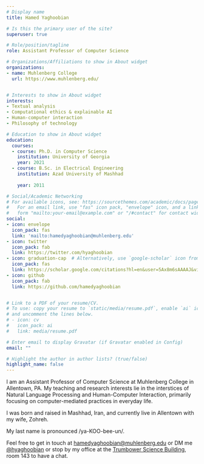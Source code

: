 ```yaml
---
# Display name
title: Hamed Yaghoobian

# Is this the primary user of the site?
superuser: true

# Role/position/tagline
role: Assistant Professor of Computer Science

# Organizations/Affiliations to show in About widget
organizations:
- name: Muhlenberg College
  url: https://www.muhlenberg.edu/


# Interests to show in About widget
interests:
- Textual analysis
- Computational ethics & explainable AI
- Human-computer interaction
- Philosophy of technology 

# Education to show in About widget
education:
  courses:
  - course: Ph.D. in Computer Science
    institution: University of Georgia
    year: 2021
  - course: B.Sc. in Electrical Engineering
    institution: Azad University of Mashhad
    
    year: 2011

# Social/Academic Networking
# For available icons, see: https://sourcethemes.com/academic/docs/page-builder/#icons
#   For an email link, use "fas" icon pack, "envelope" icon, and a link in the
#   form "mailto:your-email@example.com" or "/#contact" for contact widget.
social:
- icon: envelope
  icon_pack: fas
  link: 'mailto:hamedyaghoobian@muhlenberg.edu'
- icon: twitter
  icon_pack: fab
  link: https://twitter.com/hyaghoobian
- icon: graduation-cap  # Alternatively, use `google-scholar` icon from `ai` icon pack
  icon_pack: fas
  link: https://scholar.google.com/citations?hl=en&user=5Ax8m6sAAAAJ&view_op=list_works&sortby=pubdate
- icon: github
  icon_pack: fab
  link: https://github.com/hamedyaghoobian


# Link to a PDF of your resume/CV.
# To use: copy your resume to `static/media/resume.pdf`, enable `ai` icons in `params.toml`, 
# and uncomment the lines below.
# - icon: cv
#   icon_pack: ai
#   link: media/resume.pdf

# Enter email to display Gravatar (if Gravatar enabled in Config)
email: ""

# Highlight the author in author lists? (true/false)
highlight_name: false
---
```

I am an Assistant Professor of Computer Science at Muhlenberg College in Allentown, PA. My teaching and research interests lie in the interstices of Natural Language Processing and Human-Computer Interaction, primarily focusing on computer-mediated practices in everyday life. 

I was born and raised in Mashhad, Iran, and currently live in Allentown with my wife, Zohreh. 

My last name is pronounced /ya-KOO-bee-un/. 

Feel free to get in touch at [hamedyaghoobian@muhlenberg.edu](mailto:hamedyaghoobian@muhlenberg.edu) or DM me [@hyaghoobian](https://twitter.com/hyaghoobian) or stop by my office at the [Trumbower Science Building](https://pathways.trexlerworks.muhlenberg.edu/items/show/15), room 143 to have a chat. 

